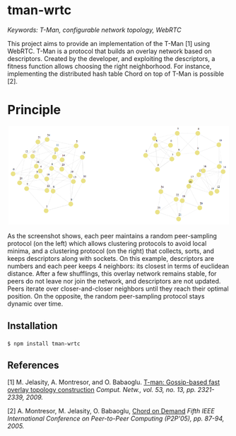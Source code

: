 # tman-wrtc

<i>Keywords: T-Man, configurable network topology, WebRTC</i>

This project aims to provide an implementation of the T-Man [1] using
WebRTC. T-Man is a protocol that builds an overlay network based on
descriptors. Created by the developer, and exploiting the descriptors, a fitness
function allows choosing the right neighborhood. For instance, implementing
the distributed hash table Chord on top of T-Man is possible [2].

# Principle

<p align='center'>
    <img style="max-width:500px" src='./img/screenshot.png'/>
</p>

As the screenshot shows, each peer maintains a random peer-sampling protocol (on
the left) which allows clustering protocols to avoid local minima, and a
clustering protocol (on the right) that collects, sorts, and keeps descriptors
along with sockets. On this example, descriptors are numbers and each peer keeps
4 neighbors: its closest in terms of euclidean distance. After a few shufflings,
this overlay network remains stable, for peers do not leave nor join the
network, and descriptors are not updated. Peers iterate over closer-and-closer
neighbors until they reach their optimal position. On the opposite, the random
peer-sampling protocol stays dynamic over time.

## Installation

```$ npm install tman-wrtc```

## References

[1] M. Jelasity, A. Montresor, and O. Babaoglu. [T-man: Gossip-based fast overlay topology construction](http://citeseerx.ist.psu.edu/viewdoc/download?doi=10.1.1.217.1149&rep=rep1&type=pdf)<i> Comput. Netw., vol. 53, no. 13, pp. 2321-2339, 2009.</i>


[2] A. Montresor, M. Jelasity, O. Babaoglu, [Chord on Demand](http://ieeexplore.ieee.org/document/1551024/) <i>Fifth IEEE International Conference on Peer-to-Peer Computing (P2P'05), pp. 87-94, 2005.</i>